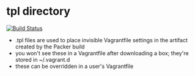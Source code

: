 tpl directory
=============
[![Build Status](https://travis-ci.org/JNPRAutomate/firefly-packer.svg)](https://travis-ci.org/JNPRAutomate/firefly-packer)

- .tpl files are used to place invisible Vagrantfile settings in the artifact created by the Packer build
- you won't see these in a Vagrantfile after downloading a box; they're stored in ~/.vagrant.d
- these can be overridden in a user's Vagrantfile
